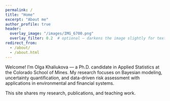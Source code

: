 ```yaml
---
permalink: /
title: "Home"
excerpt: "About me"
author_profile: true
header:
  overlay_image: "/images/IMG_6700.png"
  overlay_filter: 0.2  # optional – darkens the image slightly for text contrast
redirect_from: 
  - /about/
  - /about.html
---
```


Welcome! I’m Olga Khaliukova — a Ph.D. candidate in Applied Statistics at the Colorado School of Mines.
My research focuses on Bayesian modeling, uncertainty quantification, and data-driven risk assessment
with applications in environmental and financial systems.

This site shares my research, publications, and teaching work.

